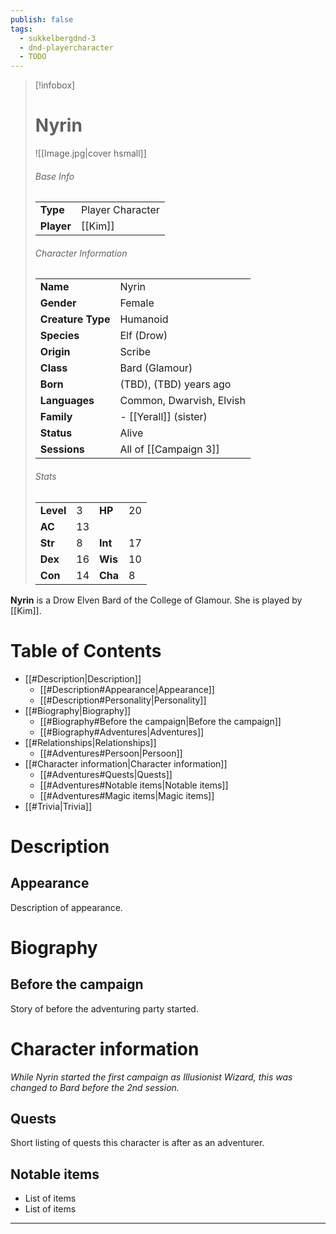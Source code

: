 ```yaml
---
publish: false
tags:
  - sukkelbergdnd-3
  - dnd-playercharacter
  - TODO
---
```

> [!infobox]  
> # Nyrin
> ![[Image.jpg|cover hsmall]]  
> ###### Base Info
> | | |  
> |---|---|  
> | **Type** | Player Character |
> | **Player** | [[Kim]] |
> ###### Character Information  
> | | |  
> |---|---|  
> | **Name** | Nyrin |
> | **Gender** | Female | 
> | **Creature Type** | Humanoid |
> | **Species** | Elf (Drow) |  
> | **Origin** | Scribe |
> | **Class** | Bard (Glamour) |  
> | **Born** | (TBD), (TBD) years ago|  
> | **Languages** | Common, Dwarvish, Elvish |  
> | **Family** | - [[Yerall]] (sister) |
> | **Status** | Alive |
> | **Sessions** | All of [[Campaign 3]] |
> ###### Stats
> | | | | |
> |---|---|---|---|
> | **Level** | 3 | **HP** | 20 |
> | **AC** | 13 | | |
> | **Str** | 8 | **Int** | 17 |
> | **Dex** | 16 | **Wis** | 10 |
> | **Con** | 14 | **Cha** | 8 |

**Nyrin** is a Drow Elven Bard of the College of Glamour. She is played by [[Kim]]. 
# Table of Contents
- [[#Description|Description]]
	- [[#Description#Appearance|Appearance]]
	- [[#Description#Personality|Personality]]
- [[#Biography|Biography]]
	- [[#Biography#Before the campaign|Before the campaign]]
	- [[#Biography#Adventures|Adventures]]
- [[#Relationships|Relationships]]
	- [[#Adventures#Persoon|Persoon]]
- [[#Character information|Character information]]
	- [[#Adventures#Quests|Quests]]
	- [[#Adventures#Notable items|Notable items]]
	- [[#Adventures#Magic items|Magic items]]
- [[#Trivia|Trivia]]
# Description
## Appearance
Description of appearance.
# Biography
## Before the campaign
Story of before the adventuring party started.
# Character information
*While Nyrin started the first campaign as Illusionist Wizard, this was changed to Bard before the 2nd session.* 
## Quests
Short listing of quests this character is after as an adventurer.
## Notable items
- List of items
- List of items
***
